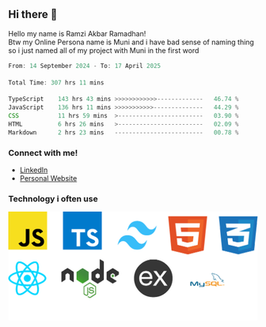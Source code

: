 ## Hi there 👋
Hello my name is Ramzi Akbar Ramadhan!\
Btw my Online Persona name is Muni and i have bad sense of naming thing so i just named all of my project with Muni in the first word
<!--START_SECTION:Muni-->

```Javascript
From: 14 September 2024 - To: 17 April 2025

Total Time: 307 hrs 11 mins

TypeScript    143 hrs 43 mins >>>>>>>>>>>>-------------   46.74 %
JavaScript    136 hrs 11 mins >>>>>>>>>>>--------------   44.29 %
CSS           11 hrs 59 mins  >------------------------   03.90 %
HTML          6 hrs 26 mins   >------------------------   02.09 %
Markdown      2 hrs 23 mins   -------------------------   00.78 %
```

<!--END_SECTION:Muni-->
### Connect with me!
* [LinkedIn](https://www.linkedin.com/in/ramzi-akbar-ramadhan-b8b05a243/)
* [Personal Website](https://www.muniporto.my.id/)
### Technology i often use
![Technology List](assets/techlist.png)

